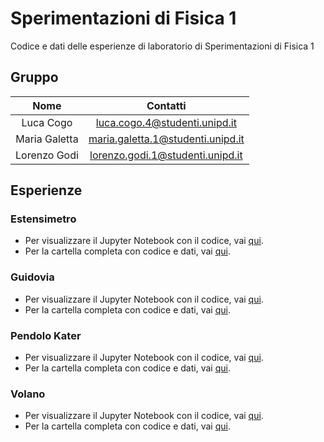 # Sperimentazioni di Fisica 1
Codice e dati delle esperienze di laboratorio di Sperimentazioni di Fisica 1

## Gruppo
|      Nome     |             Contatti              |
|:-------------:|:---------------------------------:|
|   Luca Cogo   |   luca.cogo.4@studenti.unipd.it   |
| Maria Galetta | maria.galetta.1@studenti.unipd.it |
|  Lorenzo Godi |  lorenzo.godi.1@studenti.unipd.it |

## Esperienze 

### Estensimetro
- Per visualizzare il Jupyter Notebook con il codice, vai [qui](https://github.com/LorenzoGodi/Sperim1B/blob/main/Estensimetro/Estensimetro.ipynb).
- Per la cartella completa con codice e dati, vai [qui](https://github.com/LorenzoGodi/Sperim1B/tree/main/Estensimetro). 

### Guidovia
- Per visualizzare il Jupyter Notebook con il codice, vai [qui](https://github.com/LorenzoGodi/Sperim1B/blob/main/Guidovia/Guidovia.ipynb).
- Per la cartella completa con codice e dati, vai [qui](https://github.com/LorenzoGodi/Sperim1B/tree/main/Guidovia).

### Pendolo Kater
- Per visualizzare il Jupyter Notebook con il codice, vai [qui](https://github.com/LorenzoGodi/Sperim1B/blob/main/Pendolo/Pendolo.ipynb).
- Per la cartella completa con codice e dati, vai [qui](https://github.com/LorenzoGodi/Sperim1B/tree/main/Pendolo).


### Volano
- Per visualizzare il Jupyter Notebook con il codice, vai [qui](https://github.com/LorenzoGodi/Sperim1B/blob/main/Volano/Volano.ipynb).
- Per la cartella completa con codice e dati, vai [qui](https://github.com/LorenzoGodi/Sperim1B/tree/main/Volano).
